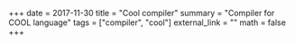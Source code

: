 +++
date = 2017-11-30
title = "Cool compiler"
summary = "Compiler for COOL language"
tags = ["compiler", "cool"]
external_link = ""
math = false
+++

